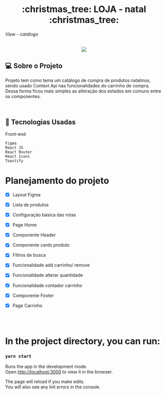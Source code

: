 <h1 align="center"> :christmas_tree: LOJA - natal :christmas_tree:</h1>


 
 <h6 > View - catálogo</h6>

<p align="center" >
  <img max-width="auto" height="auto"  src="https://user-images.githubusercontent.com/46323667/139681153-35d81e43-40d2-42c6-a678-70c165474764.png">
  
</p>


## 💻  Sobre o Projeto
Projeto tem como tema um catálogo de compra de produtos natalinos, sendo usado Context Api nas funcionalidades do carrinho de compra. Dessa forma ficou mais simples as alteração dos estados em comuns entre os componentes.
  
<br>

## :rocket: Tecnologias Usadas
Front-end 
```
Figma
React JS 
React Router 
React Icons
Toastify
```


# Planejamento do projeto

- [x] Layout Figma 
- [x] Lista de produtos 
- [x] Configuração básica das rotas 
- [x] Page Home
- [x] Componente Header
- [x] Componente cards produto
- [x] Filtros de busca
- [x] Funcionalidade add carrinho/ remove
- [x] Funcionalidade alterar quantidade
- [x] Funcionalidade contador carrinho
- [x] Componente Footer
- [x] Page Carrinho




<br>
<br>
 
 





# In the project directory, you can run:

### `yarn start`

Runs the app in the development mode.\
Open [http://localhost:3000](http://localhost:3000) to view it in the browser.

The page will reload if you make edits.\
You will also see any lint errors in the console.


